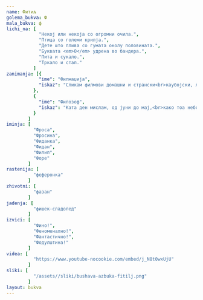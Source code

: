 ```yaml
---
name: Фитиљ
golema_bukva: Ф
mala_bukva: ф
lichi_na: [
            "Некој или некоја со огромни очила.",
            "Птица со големи крилја.",
            "Дете што плива со гумата околу половината.",
            "Буквата <em>О</em> удрена во бандера.",
            "Пита и сукало.",
            "Тркало и стап."
          ]
zanimanja: [{
            "ime": "Филмаџија",
            "iskaz": "Сликам филмови домашни и странски<br>каубојски, љубовни и партизански."
          },
          {
            "ime": "Филозоф",
            "iskaz": "Ката ден мислам, од јуни до мај,<br>како тоа небото немало крај."
          }
        ]
iminja: [
          "Фроса",
          "Фросина",
          "Фиданка",
          "Фидан",
          "Филип",
          "Форе"
        ]
rastenija: [
          "феферонка"
        ]
zhivotni: [
          "фазан"
        ]
jadenja: [
          "фишек-сладолед"
        ]
izvici: [
          "Фино!",
          "Феноменално!",
          "Фантастично!",
          "Фодулштина!"
        ]
videa: [
          "https://www.youtube-nocookie.com/embed/j_N8t0wxUjU"
        ]
sliki: [
          "/assets//sliki/bushava-azbuka-fitilj.png"
        ]
layout: bukva
---
```

